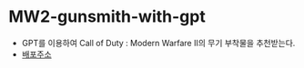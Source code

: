 # MW2-gunsmith-with-gpt
- GPT를 이용하여 Call of Duty : Modern Warfare II의 무기 부착물을 추천받는다.
- [배포주소](https://multihalbun.github.io/MW2-gunsmith-with-gpt/)
